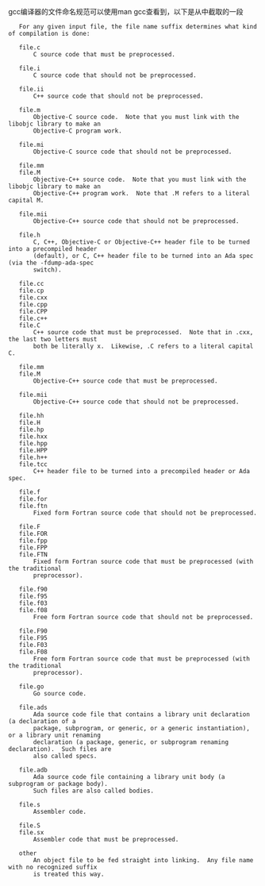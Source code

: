 gcc编译器的文件命名规范可以使用man gcc查看到，以下是从中截取的一段  

       For any given input file, the file name suffix determines what kind of compilation is done:

       file.c
           C source code that must be preprocessed.

       file.i
           C source code that should not be preprocessed.

       file.ii
           C++ source code that should not be preprocessed.

       file.m
           Objective-C source code.  Note that you must link with the libobjc library to make an
           Objective-C program work.

       file.mi
           Objective-C source code that should not be preprocessed.

       file.mm
       file.M
           Objective-C++ source code.  Note that you must link with the libobjc library to make an
           Objective-C++ program work.  Note that .M refers to a literal capital M.

       file.mii
           Objective-C++ source code that should not be preprocessed.

       file.h
           C, C++, Objective-C or Objective-C++ header file to be turned into a precompiled header
           (default), or C, C++ header file to be turned into an Ada spec (via the -fdump-ada-spec
           switch).

       file.cc
       file.cp
       file.cxx
       file.cpp
       file.CPP
       file.c++
       file.C
           C++ source code that must be preprocessed.  Note that in .cxx, the last two letters must
           both be literally x.  Likewise, .C refers to a literal capital C.

       file.mm
       file.M
           Objective-C++ source code that must be preprocessed.

       file.mii
           Objective-C++ source code that should not be preprocessed.

       file.hh
       file.H
       file.hp
       file.hxx
       file.hpp
       file.HPP
       file.h++
       file.tcc
           C++ header file to be turned into a precompiled header or Ada spec.

       file.f
       file.for
       file.ftn
           Fixed form Fortran source code that should not be preprocessed.

       file.F
       file.FOR
       file.fpp
       file.FPP
       file.FTN
           Fixed form Fortran source code that must be preprocessed (with the traditional
           preprocessor).

       file.f90
       file.f95
       file.f03
       file.f08
           Free form Fortran source code that should not be preprocessed.

       file.F90
       file.F95
       file.F03
       file.F08
           Free form Fortran source code that must be preprocessed (with the traditional
           preprocessor).

       file.go
           Go source code.

       file.ads
           Ada source code file that contains a library unit declaration (a declaration of a
           package, subprogram, or generic, or a generic instantiation), or a library unit renaming
           declaration (a package, generic, or subprogram renaming declaration).  Such files are
           also called specs.

       file.adb
           Ada source code file containing a library unit body (a subprogram or package body).
           Such files are also called bodies.

       file.s
           Assembler code.

       file.S
       file.sx
           Assembler code that must be preprocessed.

       other
           An object file to be fed straight into linking.  Any file name with no recognized suffix
           is treated this way.

	   